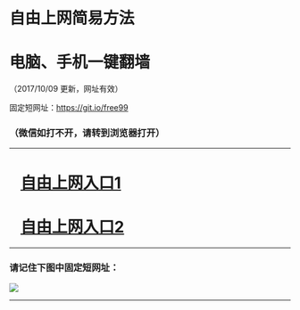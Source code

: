 ﻿# 自由上网简易方法

# 电脑、手机一键翻墙

（2017/10/09 更新，网址有效）

固定短网址：https://git.io/free99

### （微信如打不开，请转到浏览器打开）


***





# &nbsp;&nbsp; <a href="http://ft240472259.fwq-tz-1001.info/fwqtz01.html?t=100900126795 " target="_blank">自由上网入口1</a>
# &nbsp;&nbsp; <a href="http://ft1774811073.fwq-tz-1002.info/fwqtz02.html?t=100900121817 " target="_blank">自由上网入口2</a>
***

### 请记住下图中固定短网址：

<img src="https://s3-us-west-2.amazonaws.com/fwq-1001/yjfq-20170905okok.png" /> 


***

